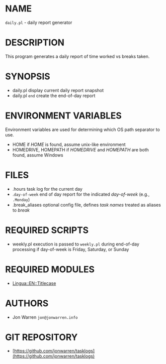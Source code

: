 # NAME

`daily.pl` - daily report generator

# DESCRIPTION

This program generates a daily report of time worked vs breaks taken.

# SYNOPSIS

- daily.pl
    display current daily report snapshot
- daily.pl `end`
    create the end-of-day report

# ENVIRONMENT VARIABLES 

Environment variables are used for determining which OS path separator to use.

- HOME
    if _HOME_ is found, assume unix-like environment
- HOMEDRIVE, HOMEPATH
    if _HOMEDRIVE_ and _HOMEPATH_ are both found, assume Windows

# FILES

- .hours
    task log for the current day
- .`day-of-week`
    end of day report for the indicated _day-of-week_ (e.g., `.Monday`)
- .break\_aliases
    optional config file, defines _task names_ treated as aliases to _break_

# REQUIRED SCRIPTS

- weekly.pl
    execution is passed to `weekly.pl` during end-of-day processing
    if day-of-week is Friday, Saturday, or Sunday

# REQUIRED MODULES

- [Lingua::EN::Titlecase](https://metacpan.org/pod/Lingua::EN::Titlecase)

# AUTHORS

- Jon Warren `jon@jonwarren.info`

# GIT REPOSITORY

- [https://github.com/jonwarren/tasklogs](https://github.com/jonwarren/tasklogs)
